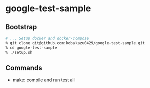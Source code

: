 # google-test-sample

## Bootstrap

```bash
# ... Setup docker and docker-compose
% git clone git@github.com:kobakazu0429/google-test-sample.git
% cd google-test-sample
% ./setup.sh
```

## Commands

- make: compile and run test all
